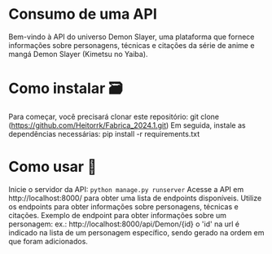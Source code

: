 # Consumo de uma API
Bem-vindo à API do universo Demon Slayer, uma plataforma que fornece informações sobre personagens, técnicas e citações da série de anime e mangá Demon Slayer (Kimetsu no Yaiba).

# Como instalar :card_file_box:
Para começar, você precisará clonar este repositório:
git clone (https://github.com/Heitorrk/Fabrica_2024.1.git)
Em seguida, instale as dependências necessárias:
pip install -r requirements.txt

# Como usar :pencil:
Inicie o servidor da API:
```python manage.py runserver```
Acesse a API em http://localhost:8000/ para obter uma lista de endpoints disponíveis.
Utilize os endpoints para obter informações sobre personagens, técnicas e citações.
Exemplo de endpoint para obter informações sobre um personagem:
ex.:
http://localhost:8000/api/Demon/{id}
o 'id' na url é indicado na lista de um personagem específico, sendo gerado na ordem em que foram adicionados.

